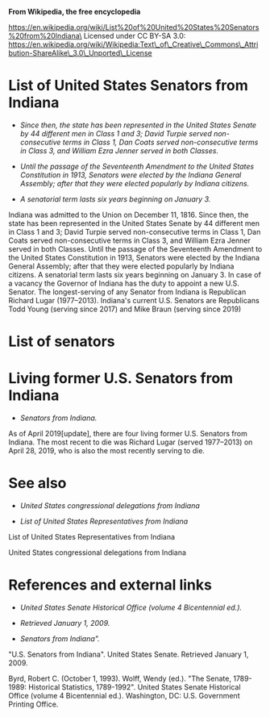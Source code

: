 **From Wikipedia, the free encyclopedia**

https://en.wikipedia.org/wiki/List%20of%20United%20States%20Senators%20from%20Indiana\
Licensed under CC BY-SA 3.0:\
https://en.wikipedia.org/wiki/Wikipedia:Text\_of\_Creative\_Commons\_Attribution-ShareAlike\_3.0\_Unported\_License

List of United States Senators from Indiana
===========================================

-   *Since then, the state has been represented in the United States
    Senate by 44 different men in Class 1 and 3; David Turpie served
    non-consecutive terms in Class 1, Dan Coats served non-consecutive
    terms in Class 3, and William Ezra Jenner served in both Classes.*

-   *Until the passage of the Seventeenth Amendment to the United States
    Constitution in 1913, Senators were elected by the Indiana General
    Assembly; after that they were elected popularly by Indiana
    citizens.*

-   *A senatorial term lasts six years beginning on January 3.*

Indiana was admitted to the Union on December 11, 1816. Since then, the
state has been represented in the United States Senate by 44 different
men in Class 1 and 3; David Turpie served non-consecutive terms in Class
1, Dan Coats served non-consecutive terms in Class 3, and William Ezra
Jenner served in both Classes. Until the passage of the Seventeenth
Amendment to the United States Constitution in 1913, Senators were
elected by the Indiana General Assembly; after that they were elected
popularly by Indiana citizens. A senatorial term lasts six years
beginning on January 3. In case of a vacancy the Governor of Indiana has
the duty to appoint a new U.S. Senator. The longest-serving of any
Senator from Indiana is Republican Richard Lugar (1977–2013). Indiana's
current U.S. Senators are Republicans Todd Young (serving since 2017)
and Mike Braun (serving since 2019)

List of senators
================

Living former U.S. Senators from Indiana
========================================

-   *Senators from Indiana.*

As of April 2019\[update\], there are four living former U.S. Senators
from Indiana. The most recent to die was Richard Lugar (served
1977–2013) on April 28, 2019, who is also the most recently serving to
die.

See also
========

-   *United States congressional delegations from Indiana*

-   *List of United States Representatives from Indiana*

List of United States Representatives from Indiana

United States congressional delegations from Indiana

References and external links
=============================

-   *United States Senate Historical Office (volume 4 Bicentennial
    ed.).*

-   *Retrieved January 1, 2009.*

-   *Senators from Indiana".*

"U.S. Senators from Indiana". United States Senate. Retrieved January 1,
2009.

Byrd, Robert C. (October 1, 1993). Wolff, Wendy (ed.). "The Senate,
1789-1989: Historical Statistics, 1789-1992". United States Senate
Historical Office (volume 4 Bicentennial ed.). Washington, DC: U.S.
Government Printing Office.
